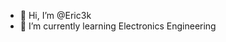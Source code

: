- 👋 Hi, I’m @Eric3k
- 🌱 I’m currently learning Electronics Engineering

<!---
Eric3k/Eric3k is a ✨ special ✨ repository because its `README.md` (this file) appears on your GitHub profile.
You can click the Preview link to take a look at your changes.
--->
